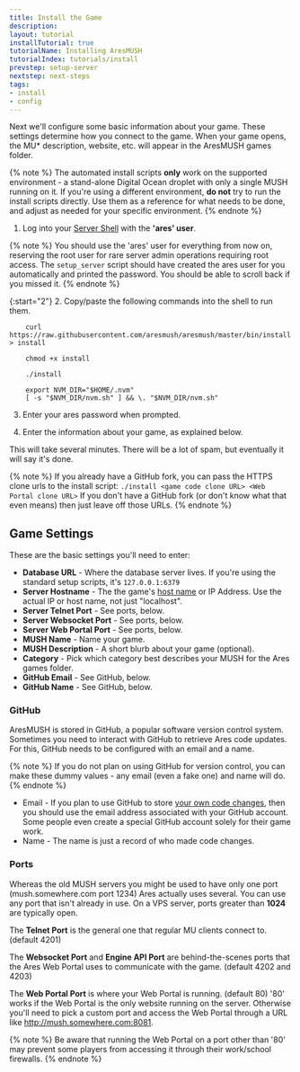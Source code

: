 ```yaml
---
title: Install the Game
description: 
layout: tutorial
installTutorial: true
tutorialName: Installing AresMUSH
tutorialIndex: tutorials/install
prevstep: setup-server
nextstep: next-steps
tags:
- install
- config
---
```


Next we'll configure some basic information about your game.  These settings determine how you connect to the game.  When your game opens, the MU* description, website, etc. will appear in the AresMUSH games folder.

{% note %} 
The automated install scripts **only** work on the supported environment - a stand-alone Digital Ocean droplet with only a single MUSH running on it.  If you're using a different environment, **do not** try to run the install scripts directly.  Use them as a reference for what needs to be done, and adjust as needed for your specific environment.
{% endnote %}


1. Log into your [Server Shell](/tutorials/install/server-shell.html) with the **'ares' user**.

{% note %} 
You should use the 'ares' user for everything from now on, reserving the root user for rare server admin operations requiring root access.  The `setup_server` script should have created the ares user for you automatically and printed the password.  You should be able to scroll back if you missed it.
{% endnote %}

{:start="2"}
2. Copy/paste the following commands into the shell to run them.

        curl https://raw.githubusercontent.com/aresmush/aresmush/master/bin/install > install
        
        chmod +x install
        
        ./install
        
        export NVM_DIR="$HOME/.nvm"
        [ -s "$NVM_DIR/nvm.sh" ] && \. "$NVM_DIR/nvm.sh" 

3.  Enter your ares password when prompted.

4.  Enter the information about your game, as explained below.

This will take several minutes.  There will be a lot of spam, but eventually it will say it's done.

{% note %} 
If you already have a GitHub fork, you can pass the HTTPS clone urls to the install script: `./install <game code clone URL> <Web Portal clone URL>`   If you don't have a GitHub fork (or don't know what that even means) then just leave off those URLs.
{% endnote %}

## Game Settings

These are the basic settings you'll need to enter:

* **Database URL** - Where the database server lives.  If you're using the standard setup scripts, it's `127.0.0.1:6379`
* **Server Hostname** - The the game's [host name](/tutorials/install/getting-a-hostname.html) or IP Address.  Use the actual IP or host name, not just "localhost".
* **Server Telnet Port** - See ports, below.
* **Server Websocket Port** - See ports, below.
* **Server Web Portal Port** - See ports, below.
* **MUSH Name** - Name your game.
* **MUSH Description** - A short blurb about your game (optional).
* **Category** - Pick which category best describes your MUSH for the Ares games folder.
* **GitHub Email** - See GitHub, below.
* **GitHub Name** - See GitHub, below.

### GitHub

AresMUSH is stored in GitHub, a popular software version control system.  Sometimes you need to interact with GitHub to retrieve Ares code updates.  For this, GitHub needs to be configured with an email and a name.  

{% note %} 
If you do not plan on using GitHub for version control, you can make these dummy values - any email (even a fake one) and name will do.
{% endnote %}

* Email - If you plan to use GitHub to store [your own code changes](/tutorials/code/git.html), then you should use the email address associated with your GitHub account.  Some people even create a special GitHub account solely for their game work.  
* Name - The name is just a record of who made code changes.

### Ports

Whereas the old MUSH servers you might be used to have only one port (mush.somewhere.com port 1234) Ares actually uses several.  You can use any port that isn't already in use.  On a VPS server, ports greater than **1024** are typically open.

The **Telnet Port** is the general one that regular MU clients connect to.  (default 4201)

The **Websocket Port** and **Engine API Port** are behind-the-scenes ports that the Ares Web Portal uses to communicate with the game. (default 4202 and 4203)

The **Web Portal Port** is where your Web Portal is running. (default 80)  '80' works if the Web Portal is the only website running on the server.  Otherwise you'll need to pick a custom port and access the Web Portal through a URL like http://mush.somewhere.com:8081.

{% note %} 
 Be aware that running the Web Portal on a port other than '80' may prevent some players from accessing it through their work/school firewalls.
{% endnote %}